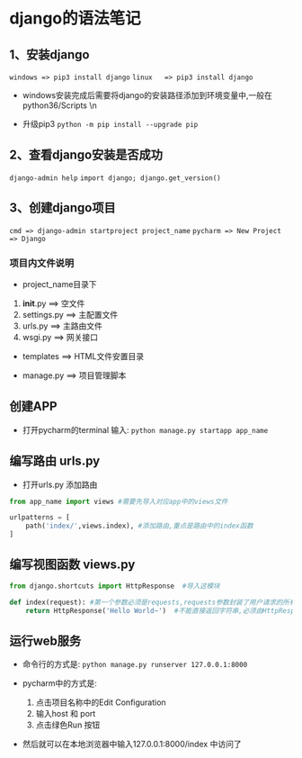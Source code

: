 # django的语法笔记
## 1、安装django
`windows => pip3 install django`
`linux   => pip3 install django`
- windows安装完成后需要将django的安装路径添加到环境变量中,一般在python36/Scripts \n
* 升级pip3
`python -m pip install --upgrade pip`
## 2、查看django安装是否成功
`django-admin help`
`import django; django.get_version()`
## 3、创建django项目
`cmd => django-admin startproject project_name`
`pycharm => New Project => Django`
### 项目内文件说明
- project_name目录下
   
1. __init__.py  ==> 空文件
2. settings.py  ==> 主配置文件
3. urls.py      ==> 主路由文件
4. wsgi.py      ==> 网关接口
* templates     ==> HTML文件安置目录
+ manage.py     ==> 项目管理脚本

## 创建APP
- 打开pycharm的terminal 输入:
`python manage.py startapp app_name`

## 编写路由 urls.py
- 打开urls.py  添加路由
```python
from app_name import views #需要先导入对应app中的views文件

urlpatterns = [
    path('index/',views.index), #添加路由,重点是路由中的index函数
]
```
## 编写视图函数 views.py
```python
from django.shortcuts import HttpResponse  #导入这模块

def index(request): #第一个参数必须是requests,requests参数封装了用户请求的所有内容
    return HttpResponse('Hello World~')  #不能直接返回字符串,必须由HttpResponse这个类封装起来
```
## 运行web服务
- 命令行的方式是:
`python manage.py runserver 127.0.0.1:8000`
- pycharm中的方式是:
   
   1. 点击项目名称中的Edit Configuration
   2. 输入host 和 port
   3. 点击绿色Run 按钮
- 然后就可以在本地浏览器中输入127.0.0.1:8000/index 中访问了